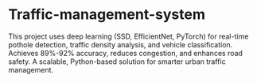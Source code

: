 # Traffic-management-system
This project uses deep learning (SSD, EfficientNet, PyTorch) for real-time pothole detection, traffic density analysis, and vehicle classification. Achieves 89%-92% accuracy, reduces congestion, and enhances road safety. A scalable, Python-based solution for smarter urban traffic management.
